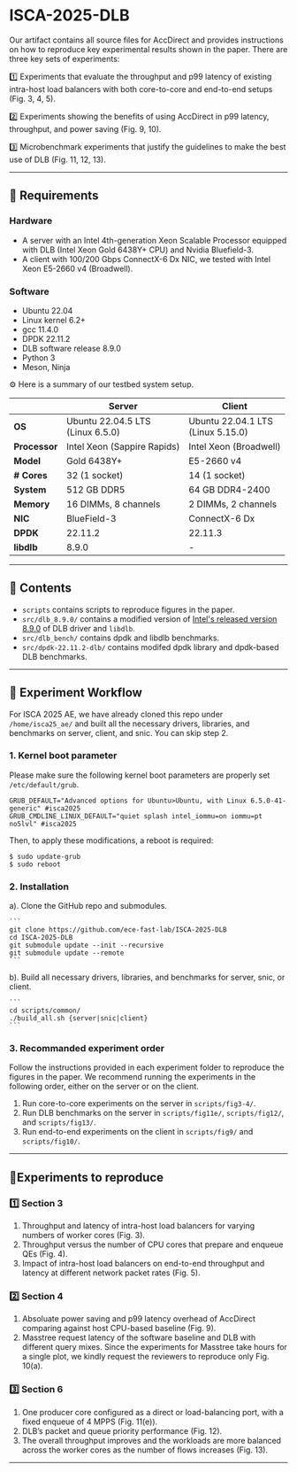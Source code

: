 # ISCA-2025-DLB

Our artifact contains all source files for AccDirect and provides instructions on how to reproduce key experimental results shown in the paper. There are three key sets of experiments: 

1️⃣ Experiments that evaluate the throughput and p99 latency of existing intra-host load balancers with both core-to-core and end-to-end setups (Fig. 3, 4, 5).

2️⃣ Experiments showing the benefits of using AccDirect in p99 latency, throughput, and power saving (Fig. 9, 10).

3️⃣ Microbenchmark experiments that justify the guidelines to make the best use of DLB (Fig. 11, 12, 13).

---

## 🔩 Requirements

### Hardware
- A server with an Intel 4th-generation Xeon Scalable Processor equipped with DLB (Intel Xeon Gold 6438Y+ CPU) and Nvidia Bluefield-3.
- A client with 100/200 Gbps ConnectX-6 Dx NIC, we tested with Intel Xeon E5-2660 v4 (Broadwell).


### Software
- Ubuntu 22.04
- Linux kernel 6.2+
- gcc 11.4.0
- DPDK 22.11.2
- DLB software release 8.9.0
- Python 3
- Meson, Ninja


⚙ Here is a summary of our testbed system setup.

|                    | **Server**                                    | **Client**                                  |
|--------------------|-----------------------------------------------|---------------------------------------------|
| **OS**           | Ubuntu 22.04.5 LTS<br>(Linux 6.5.0)              | Ubuntu 22.04.1 LTS<br>(Linux 5.15.0)            |
| **Processor**    | Intel Xeon (Sappire Rapids)                    | Intel Xeon (Broadwell)                         |
| **Model**        | Gold 6438Y+                                    | E5-2660 v4                                   |
| **# Cores**      | 32 (1 socket)                                  | 14 (1 socket)                                 |
| **System**       | 512 GB DDR5                                    | 64 GB DDR4-2400                              |
| **Memory**       | 16 DIMMs, 8 channels                           | 2 DIMMs, 2 channels                          |
| **NIC**          | BlueField-3                                    | ConnectX-6 Dx                                |
| **DPDK**         | 22.11.2                                        | 22.11.3                                |
| **libdlb**       | 8.9.0                                          | -                                |

---

## 📖 Contents
- `scripts` contains scripts to reproduce figures in the paper.
- `src/dlb_8.9.0/` contains a modified version of [Intel's released version 8.9.0](https://www.intel.com/content/www/us/en/download/686372/823245/intel-dynamic-load-balancer.html) of DLB driver and `libdlb`.
- `src/dlb_bench/` contains dpdk and libdlb benchmarks.
- `src/dpdk-22.11.2-dlb/` contains modifed dpdk library and dpdk-based DLB benchmarks.

---

## 🚀 Experiment Workflow
For ISCA 2025 AE, we have already cloned this repo under `/home/isca25_ae/` and built all the necessary drivers, libraries, and benchmarks on server, client, and snic. You can skip step 2.

### 1. Kernel boot parameter
Please make sure the following kernel boot parameters are properly set `/etc/default/grub`. 
```
GRUB_DEFAULT="Advanced options for Ubuntu>Ubuntu, with Linux 6.5.0-41-generic" #isca2025
GRUB_CMDLINE_LINUX_DEFAULT="quiet splash intel_iommu=on iommu=pt no5lvl" #isca2025
```

Then, to apply these modifications, a reboot is required:
```
$ sudo update-grub
$ sudo reboot
```

### 2. Installation
a). Clone the GitHub repo and submodules.

    ```
    git clone https://github.com/ece-fast-lab/ISCA-2025-DLB
    cd ISCA-2025-DLB
    git submodule update --init --recursive
    git submodule update --remote
    ```

b). Build all necessary drivers, libraries, and benchmarks for server, snic, or client.

    ```
    cd scripts/common/
    ./build_all.sh {server|snic|client}
    ```


### 3. Recommanded experiment order
Follow the instructions provided in each experiment folder to reproduce the figures in the paper. We recommend running the experiments in the following order, either on the server or on the client.
1. Run core-to-core experiments on the server in `scripts/fig3-4/`.
2. Run DLB benchmarks on the server in `scripts/fig11e/`, `scripts/fig12/`, and `scripts/fig13/`.
3. Run end-to-end experiments on the client in `scripts/fig9/` and `scripts/fig10/`.


---


## 🎯Experiments to reproduce

### 1️⃣ Section 3
1. Throughput and latency of intra-host load balancers for varying numbers of worker cores (Fig. 3).
2. Throughput versus the number of CPU cores that prepare and enqueue QEs (Fig. 4).
3. Impact of intra-host load balancers on end-to-end throughput and latency at different network packet rates (Fig. 5).

### 2️⃣ Section 4
1. Absoluate power saving and p99 latency overhead of AccDirect comparing against host CPU-based baseline (Fig. 9).
2. Masstree request latency of the software baseline and DLB with different query mixes. Since the experiments for Masstree take hours for a single plot, we kindly request the reviewers to reproduce only Fig. 10(a).

### 3️⃣ Section 6
1. One producer core configured as a direct or load-balancing port, with a fixed enqueue of 4 MPPS (Fig. 11(e)).
2. DLB’s packet and queue priority performance (Fig. 12).
3. The overall throughput improves and the workloads are more balanced across the worker cores as the number of flows increases (Fig. 13).

---





